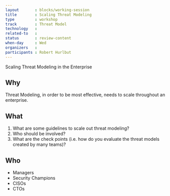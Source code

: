 ```yaml
---
layout       : blocks/working-session
title        : Scaling Threat Modeling
type         : workshop
track        : Threat Model
technology   :
related-to   :
status       : review-content
when-day     : Wed
organizers   :
participants : Robert Hurlbut
---
```


Scaling Threat Modeling in the Enterprise

## Why

Threat Modeling, in order to be most effective, needs to scale throughout an enterprise.

## What

1. What are some guidelines to scale out threat modeling?
2. Who should be involved?
3. What are the check points (i.e. how do you evaluate the threat models created by many teams)?

## Who

 -  Managers
 -  Security Champions
 -  CISOs
 -  CTOs
